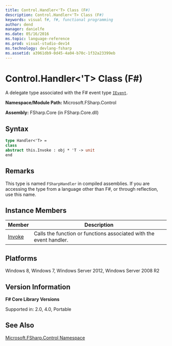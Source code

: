 ```yaml
---
title: Control.Handler<'T> Class (F#)
description: Control.Handler<'T> Class (F#)
keywords: visual f#, f#, functional programming
author: dend
manager: danielfe
ms.date: 05/16/2016
ms.topic: language-reference
ms.prod: visual-studio-dev14
ms.technology: devlang-fsharp
ms.assetid: a3961db9-0d45-4a04-b70c-1f32a23399eb 
---
```


# Control.Handler<'T> Class (F#)

A delegate type associated with the F# event type [`IEvent`](https://msdn.microsoft.com/library/7976554f-9aa8-451f-a69d-d4670c064432).

**Namespace/Module Path:** Microsoft.FSharp.Control

**Assembly:** FSharp.Core (in FSharp.Core.dll)


## Syntax

```fsharp
type Handler<'T> =
class
abstract this.Invoke : obj * 'T -> unit
end
```

## Remarks
This type is named `FSharpHandler` in compiled assemblies. If you are accessing the type from a language other than F#, or through reflection, use this name.


## Instance Members

|Member|Description|
|------|-----------|
|[Invoke](https://msdn.microsoft.com/library/0f42e201-6463-4d42-a659-44f29138b4cd)|Calls the function or functions associated with the event handler.|

## Platforms
Windows 8, Windows 7, Windows Server 2012, Windows Server 2008 R2


## Version Information
**F# Core Library Versions**

Supported in: 2.0, 4.0, Portable

## See Also
[Microsoft.FSharp.Control Namespace](Microsoft.FSharp.Control-Namespace-%5BFSharp%5D.md)